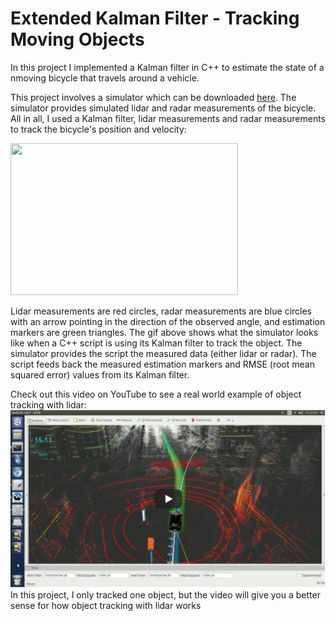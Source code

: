 # Extended Kalman Filter - Tracking Moving Objects

In this project I implemented a Kalman filter in C++ to estimate the state of a nmoving bicycle that travels around a vehicle.

This project involves a simulator which can be downloaded [here](https://github.com/udacity/self-driving-car-sim/releases). The simulator provides simulated lidar and radar measurements of the bicycle. All in all, I used a Kalman filter, lidar measurements and radar measurements to track the bicycle's position and velocity:

<p align="left">
  <img width="364" height="243" src="readme_data/EKF.gif">
</p>

Lidar measurements are red circles, radar measurements are blue circles with an arrow pointing in the direction of the observed angle, and estimation markers are green triangles. The gif above shows what the simulator looks like when a C++ script is using its Kalman filter to track the object. The simulator provides the script the measured data (either lidar or radar). The script feeds back the measured estimation markers and RMSE (root mean squared error) values from its Kalman filter.

Check out this video on YouTube to see a real world example of object tracking with lidar:
[![IMAGE ALT TEXT HERE](./readme_data/Thumbnail.png)](https://youtu.be/FMNJPX_sszU)
In this project, I only tracked one object, but the video will give you a better sense for how object tracking with lidar works
